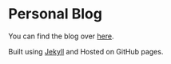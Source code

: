 # Personal Blog

You can find the blog over [here](https://www.rahuls.github.io). 

Built using [Jekyll](https://www.jekyllnow.com) and Hosted on GitHub pages.
